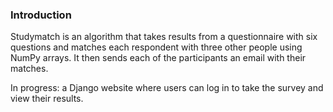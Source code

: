 ### Introduction
Studymatch is an algorithm that takes results from a questionnaire with six questions and matches each respondent with three other people using NumPy arrays. It then sends each of the participants an email with their matches.

In progress: a Django website where users can log in to take the survey and view their results.

